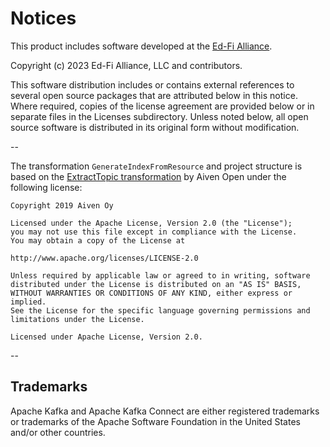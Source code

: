 # Notices

This product includes software developed at the [Ed-Fi
Alliance](https://www.ed-fi.org).

Copyright (c) 2023 Ed-Fi Alliance, LLC and contributors.

This software distribution includes or contains external references to several
open source packages that are attributed below in this notice. Where required,
copies of the license agreement are provided below or in separate files in the
Licenses subdirectory. Unless noted below, all open source software is
distributed in its original form without modification.

--

The transformation `GenerateIndexFromResource` and project structure is based on
the [ExtractTopic
transformation](https://github.com/Aiven-Open/transforms-for-apache-kafka-connect/blob/master/src/main/java/io/aiven/kafka/connect/transforms/ExtractTopic.java)
by Aiven Open under the following license:

    Copyright 2019 Aiven Oy
 
    Licensed under the Apache License, Version 2.0 (the "License");
    you may not use this file except in compliance with the License.
    You may obtain a copy of the License at
    
    http://www.apache.org/licenses/LICENSE-2.0
    
    Unless required by applicable law or agreed to in writing, software
    distributed under the License is distributed on an "AS IS" BASIS,
    WITHOUT WARRANTIES OR CONDITIONS OF ANY KIND, either express or implied.
    See the License for the specific language governing permissions and
    limitations under the License.

    Licensed under Apache License, Version 2.0.

--

## Trademarks

Apache Kafka and Apache Kafka Connect are either registered trademarks or
trademarks of the Apache Software Foundation in the United States and/or other
countries.
